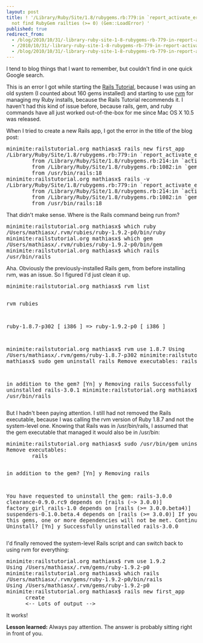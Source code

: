 ```yaml
---
layout: post
title: ! '/Library/Ruby/Site/1.8/rubygems.rb:779:in `report_activate_error'': Could
  not find RubyGem railties (>= 0) (Gem::LoadError) '
published: true
redirect_from:
  - /blog/2010/10/31/-library-ruby-site-1-8-rubygems-rb-779-in-report-activate-error-could-not-find-rubygem-railties-0-gem-loaderror-/
  - /2010/10/31/-library-ruby-site-1-8-rubygems-rb-779-in-report-activate-error-could-not-find-rubygem-railties-0-gem-loaderror-/
  - /blog/2010/10/31/-library-ruby-site-1-8-rubygems-rb-779-in-report-activate-error-could-not-find-rubygem-railties-0-gem-loaderror/
---
```


<p>I tend to blog things that I want to remember, but couldn't find in one quick Google search.</p>
<p>This is an error I got while starting the <a href="http://railstutorial.org/book">Rails Tutorial</a>, because I was using an old system (I counted about 160 gems installed) and starting to use <a href="http://rvm.beginrescueend.com/">rvm</a> for managing my Ruby installs, because the Rails Tutorial recommends it. I haven't had this kind of issue before, because rails, gem, and ruby commands have all just worked out-of-the-box for me since Mac OS X 10.5 was released.</p>
<p>When I tried to create a new Rails app, I got the error in the title of the blog post:</p>
<div class="CodeRay">
  <div class="code"><pre>minimite:railstutorial.org mathiasx$ rails new first_app
/Library/Ruby/Site/1.8/rubygems.rb:779:in `report_activate_error': Could not find RubyGem railties (&gt;= 0) (Gem::LoadError)
        from /Library/Ruby/Site/1.8/rubygems.rb:214:in `activate'
        from /Library/Ruby/Site/1.8/rubygems.rb:1082:in `gem'
        from /usr/bin/rails:18
minimite:railstutorial.org mathiasx$ rails -v
/Library/Ruby/Site/1.8/rubygems.rb:779:in `report_activate_error': Could not find RubyGem railties (&gt;= 0) (Gem::LoadError)
        from /Library/Ruby/Site/1.8/rubygems.rb:214:in `activate'
        from /Library/Ruby/Site/1.8/rubygems.rb:1082:in `gem'
        from /usr/bin/rails:18</pre></div>
</div>

<p>That didn't make sense. Where is the Rails command being run from?</p>
<div class="CodeRay">
  <div class="code"><pre>minimite:railstutorial.org mathiasx$ which ruby
/Users/mathiasx/.rvm/rubies/ruby-1.9.2-p0/bin/ruby
minimite:railstutorial.org mathiasx$ which gem
/Users/mathiasx/.rvm/rubies/ruby-1.9.2-p0/bin/gem
minimite:railstutorial.org mathiasx$ which rails
/usr/bin/rails</pre></div>
</div>

<p>Aha. Obviously the previously-installed Rails gem, from before installing rvm, was an issue. So I figured I'd just clean it up.</p>
<div class="CodeRay">
  <div class="code"><pre>minimite:railstutorial.org mathiasx$ rvm list

rvm rubies

   ruby-1.8.7-p302 [ i386 ]
=&gt; ruby-1.9.2-p0 [ i386 ]

minimite:railstutorial.org mathiasx$ rvm use 1.8.7
Using /Users/mathiasx/.rvm/gems/ruby-1.8.7-p302
minimite:railstutorial.org mathiasx$ sudo gem uninstall rails
Remove executables:
        rails

in addition to the gem? [Yn]  y
Removing rails
Successfully uninstalled rails-3.0.1
minimite:railstutorial.org mathiasx$ which rails
/usr/bin/rails</pre></div>
</div>

<p>But I hadn't been paying attention. I still had not removed the Rails executable, because I was calling the rvm version of Ruby 1.8.7 and not the system-level one. Knowing that Rails was in /usr/bin/rails, I assumed that the gem executable that managed it would also be in /usr/bin:</p>
<div class="CodeRay">
  <div class="code"><pre>minimite:railstutorial.org mathiasx$ sudo /usr/bin/gem uninstall rails
Remove executables:
        rails

in addition to the gem? [Yn]  y
Removing rails

You have requested to uninstall the gem:
        rails-3.0.0
clearance-0.9.0.rc9 depends on [rails (~&gt; 3.0.0)]
factory_girl_rails-1.0 depends on [rails (&gt;= 3.0.0.beta4)]
suspenders-0.1.0.beta.4 depends on [rails (&gt;= 3.0.0)]
If you remove this gems, one or more dependencies will not be met.
Continue with Uninstall? [Yn]  y
Successfully uninstalled rails-3.0.0</pre></div>
</div>

<p>I'd finally removed the system-level Rails script and can switch back to using rvm for everything:</p>
<div class="CodeRay">
  <div class="code"><pre>minimite:railstutorial.org mathiasx$ rvm use 1.9.2
Using /Users/mathiasx/.rvm/gems/ruby-1.9.2-p0
minimite:railstutorial.org mathiasx$ which rails
/Users/mathiasx/.rvm/gems/ruby-1.9.2-p0/bin/rails
Using /Users/mathiasx/.rvm/gems/ruby-1.9.2-p0
minimite:railstutorial.org mathiasx$ rails new first_app
      create
      &lt;-- Lots of output --&gt;</pre></div>
</div>

<p>It works!</p>
<p><strong>Lesson learned:</strong> Always pay attention. The answer is probably sitting right in front of you.</p>
